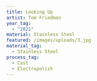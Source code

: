 ```yaml
---
title: Looking Up
artist: Tom Friedman
year_tag:
  - "2021"
material: Stainless Steel
featured: /images/uploads/3.jpg
material_tag:
  - Stainless Steel
process_tag:
  - Cast
  - Electropolish
---
```


